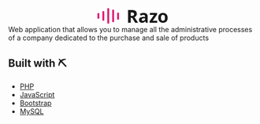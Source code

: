 <div style="text-align:center;"><img src="/Recursos/img/core-img/logo2.png" /></div>
Web application that allows you to manage all the administrative processes of a company dedicated to the purchase and sale of products

## Built with ⛏️
* [PHP](https://www.php.net/)
* [JavaScript](https://www.javascript.com/)
* [Bootstrap](https://getbootstrap.com/)
* [MySQL](https://www.mysql.com/)
